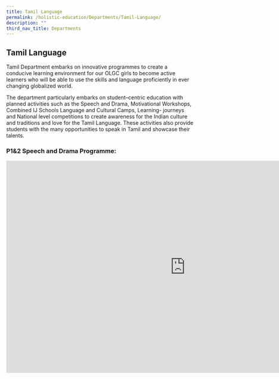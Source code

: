 ```yaml
---
title: Tamil Language
permalink: /holistic-education/Departments/Tamil-Language/
description: ""
third_nav_title: Departments
---
```

## Tamil Language 

Tamil Department embarks on innovative programmes to create a conducive learning environment for our OLGC girls to become active learners who will be able to use the skills and language proficiently in ever changing globalized world.&nbsp;  
  
The department particularly embarks on student–centric education with planned activities such as the Speech and Drama, Motivational Workshops, Combined IJ Schools Language and Cultural Camps, Learning- journeys and National level competitions to create awareness for the Indian culture and traditions and love for the Tamil Language. These activities also provide students with the many opportunities to speak in Tamil and showcase their talents.

### P1&amp;2 Speech and Drama Programme:

<iframe allowfullscreen="true" height="569" width="960" frameborder="0" src="https://docs.google.com/presentation/d/e/2PACX-1vTkfZ5es10MJXqlmddRAE4P8hamxRAXeyH6DF5wJbpS5wT0s75-8DrYVkYJlvw2j0VdyaLxpl4VsdRq/embed?start=false&amp;loop=false&amp;delayms=3000"></iframe>


